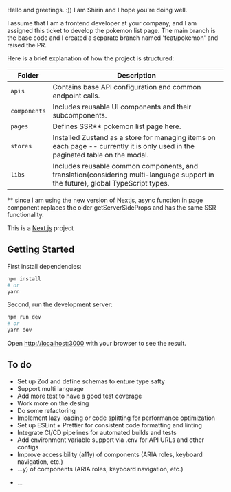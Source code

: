 Hello and greetings. :))
I am Shirin and I hope you're doing well.

I assume that I am a frontend developer at your company, and I am assigned this ticket to develop the pokemon list page.
The main branch is the base code and I created a separate branch named 'feat/pokemon' and raised the PR.

Here is a brief explanation of how the project is structured:

| Folder       | Description                                                                                                                      |
| ------------ | -------------------------------------------------------------------------------------------------------------------------------- |
| `apis`       | Contains base API configuration and common endpoint calls.                                                                       |
| `components` | Includes reusable UI components and their subcomponents.                                                                         |
| `pages`      | Defines SSR\*\* pokemon list page here.                                                                                          |
| `stores`     | Installed Zustand as a store for managing items on each page -- currently it is only used in the paginated table on the modal. |
| `libs`       | Includes reusable common components, and translation(considering multi-language support in the future), global TypeScript types. |

\*\* since I am using the new version of Nextjs, async function in page component replaces the older getServerSideProps and has the same SSR functionality.

This is a [Next.js](https://nextjs.org) project

## Getting Started

First install dependencies:

```bash
npm install
# or
yarn
```

Second, run the development server:

```bash
npm run dev
# or
yarn dev
```

Open [http://localhost:3000](http://localhost:3000) with your browser to see the result.

## To do

- Set up Zod and define schemas to enture type safty
- Support multi language
- Add more test to have a good test coverage
- Work more on the desing
- Do some refactoring
- Implement lazy loading or code splitting for performance optimization
- Set up ESLint + Prettier for consistent code formatting and linting
- Integrate CI/CD pipelines for automated builds and tests
- Add environment variable support via .env for API URLs and other configs
- Improve accessibility (a11y) of components (ARIA roles, keyboard navigation, etc.)
- ...y) of components (ARIA roles, keyboard navigation, etc.)
+  ...
